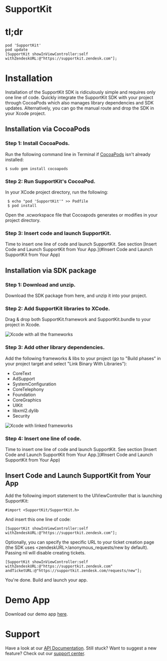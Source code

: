 # SupportKit

# tl;dr
    pod 'SupportKit'
    pod update
    [SupportKit showInViewController:self withZendeskURL:@"https://supportkit.zendesk.com"];

# Installation

Installation of the SupportKit SDK is ridiculously simple and requires only one line of code. Quickly integrate the SupportKit SDK with your project through CocoaPods which also manages library dependencies and SDK updates. Alternatively, you can go the manual route and drop the SDK in your Xcode project.


## Installation via CocoaPods


### Step 1: Install CocoaPods.
Run the following command line in Terminal if [CocoaPods](http://beta.cocoapods.org/?q=#install) isn't already installed:

    $ sudo gem install cocoapods


### Step 2: Run SupportKit's CocoaPod.
In your XCode project directory, run the following:

     $ echo "pod 'SupportKit'" >> Podfile
     $ pod install

Open the .xcworkspace file that Cocoapods generates or modifies in your project directory.


### Step 3: Insert code and launch SupportKit.
Time to insert one line of code and launch SupportKit. See section [Insert Code and Launch SupportKit from Your App.](#Insert Code and Launch SupportKit from Your App)


## Installation via SDK package

### Step 1: Download and unzip.
Download the SDK package from here, and unzip it into your project.


### Step 2: Add SupportKit libraries to XCode.
Drag & drop both SupportKit.framework and SupportKit.bundle to your project in Xcode.

![Xcode with all the frameworks](https://raw.github.com/radialpoint/SupportKit/master/readme_img/dragdrop_sdk.png)


### Step 3: Add other library dependencies.
Add the following frameworks & libs to your project (go to "Build phases" in your project target and select "Link Binary With Libraries"):
- CoreText
- AdSupport
- SystemConfiguration
- CoreTelephony
- Foundation
- CoreGraphics
- UIKit
- libxml2.dylib
- Security

![Xcode with linked frameworks](https://raw.github.com/radialpoint/SupportKit/master/readme_img/linked_framework.png)


### Step 4: Insert one line of code.
Time to insert one line of code and launch SupportKit. See section [Insert Code and Launch SupportKit from Your App.](#Insert Code and Launch SupportKit from Your App)


## Insert Code and Launch SupportKit from Your App
<a name="Insert Code and Launch SupportKit from Your App"></a>
Add the following import statement to the UIViewController that is launching SupportKit:

    #import <SupportKit/SupportKit.h>

And insert this one line of code:

    [SupportKit showInViewController:self withZendeskURL:@"https://supportkit.zendesk.com"];

Optionally, you can specify the specific URL to your ticket creation page (the SDK uses \<zendeskURL>/anonymous_requests/new by default). Passing nil will disable creating tickets.

    [SupportKit showInViewController:self withZendeskURL:@"https://supportkit.zendesk.com" andTicketURL:@"https://supportkit.zendesk.com/requests/new"];

You're done. Build and launch your app.

# Demo App
Download our demo app [here](https://github.com/radialpoint/SupportKit/archive/master.zip).
# Support
Have a look at our [API Documentation](http://www.somewhere.com). Still stuck? Want to suggest a new feature? Check out our [support center](http://supportkit.zendesk.com).